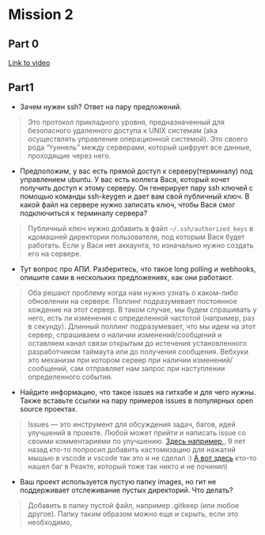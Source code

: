 # Mission 2

## Part 0

[Link to video](https://drive.google.com/file/d/1Ey9h68Xeqx9RxqakasZH9Dgh0J_eFJT8/view?usp=sharing)

## Part1

- Зачем нужен ssh? Ответ на пару предложений.	 
> Это протокол прикладного уровня, предназначенный для безопасного удаленного доступа к UNIX системам (aka осуществлять управление операционной системой). Это своего рода “туннель” между серверами, который шифрует все данные, проходящие через него. 

- Предположим, у вас есть прямой доступ к серверу(терминалу) под управлением ubuntu. У вас есть коллега Вася, который хочет получить доступ к этому серверу. Он генерирует пару ssh ключей с помощью команды ssh-keygen и дает вам свой публичный ключ. В какой файл на сервере нужно записать ключ, чтобы Вася смог подключиться к терминалу сервера?	 
> Публичный ключ нужно добавить в файл `~/.ssh/authorized_keys` в кдомашней директории пользователя, под которым Вася будет работать. Если у Васи нет аккаунта, то изначально нужно создать его на сервере. 

- Тут вопрос про АПИ. Разберитесь, что такое long polling и webhooks, опишите сами в нескольких предложениях, как они работают. 
> Оба решают проблему когда нам нужно узнать о каком-либо обновлении на сервере. 
Поллинг подразумевает постоянное хождение на этот сервер. В таком случае, мы будем спрашивать у него, есть ли изменения с определенной частотой (например, раз в секунду). Длинный поллинг подразумевает, что мы идем на этот сервер, спрашиваем о наличии изменений/сообщений и оставляем канал связи открытым до истечения установленного разработчиком таймаута или до получения сообщения. 
Вебхуки это механизм при котором сервер при наличии изменений/сообщений, сам отправляет нам запрос при наступлении определенного события. 

- Найдите информацию, что такое issues на гитхабе и для чего нужны. Также вставьте ссылки на пару примеров issues в популярных open source проектах. 
> Issues — это инструмент для обсуждения задач, багов, идей улучшений в проекте. Любой может прийти и написать issue со своими комментариями по улучшению.
[Здесь например,](https://github.com/microsoft/vscode/issues/3130), 9 лет назад кто-то попросил добавить кастомизацию для нажатий мышью в vscode и vscode так это и не сделал :) [А вот здесь](https://github.com/facebook/react/issues/20613) кто-то нашел баг в Реакте, который тоже так никто и не починил)
  

- Ваш проект используется пустую папку images, но гит не поддерживает отслеживание пустых директорий. Что делать?
> Добавить в папку пустой файл, например .gitkeep (или любое другое). Папку таким образом можно еще и скрыть, если это необходимо,
